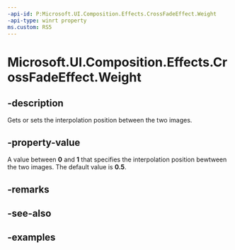 ```yaml
---
-api-id: P:Microsoft.UI.Composition.Effects.CrossFadeEffect.Weight
-api-type: winrt property
ms.custom: RS5
---
```


<!-- Property syntax.
public float Weight { get;  set; }
-->

# Microsoft.UI.Composition.Effects.CrossFadeEffect.Weight

## -description
Gets or sets the interpolation position between the two images. 

## -property-value
A value between **0** and **1** that specifies the interpolation position bewtween the two images. The default value is **0.5**. 

## -remarks

## -see-also

## -examples

